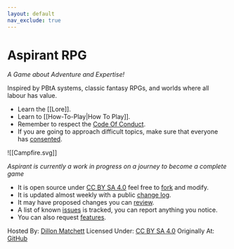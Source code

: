 ```yaml
---
layout: default
nav_exclude: true
---
```

# Aspirant RPG
*A Game about Adventure and Expertise!*

Inspired by PBtA systems, classic fantasy RPGs, and worlds where all labour has value.

* Learn the [[Lore]].
* Learn to [[How-To-Play|How To Play]].
* Remember to respect the [Code Of Conduct](https://github.com/bombasticSlacks/Aspirant/blob/main/CODE_OF_CONDUCT).
* If you are going to approach difficult topics, make sure that everyone has [consented](https://www.montecookgames.com/store/product/consent-in-gaming/).

![[Campfire.svg]]



*Aspirant is currently a work in progress on a journey to become a complete game*
* It is open source under [CC BY SA 4.0](https://github.com/bombasticSlacks/Aspirant/blob/main/LICENSE) feel free to [fork](https://github.com/bombasticSlacks/Aspirant/fork) and modify.
* It is updated almost weekly with a public [change log](https://github.com/bombasticSlacks/Aspirant/commits/main).
* It may have proposed changes you can [review](https://github.com/bombasticSlacks/Aspirant/pulls).
* A list of known [issues](https://github.com/bombasticSlacks/Aspirant/issues) is tracked, you can report anything you notice.
* You can also request [features](https://github.com/bombasticSlacks/Aspirant/issues/new/choose).


Hosted By: [Dillon Matchett](https://github.com/bombasticSlacks) Licensed Under: [CC BY SA 4.0](https://github.com/bombasticSlacks/Aspirant/blob/main/LICENSE) Originally At: [GitHub](https://github.com/bombasticSlacks/Aspirant) 

